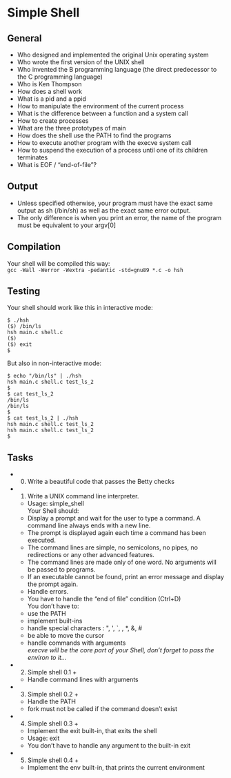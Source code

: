 # Simple Shell   

## General     
* Who designed and implemented the original Unix operating system    
* Who wrote the first version of the UNIX shell    
* Who invented the B programming language (the direct predecessor to the C programming language)    
* Who is Ken Thompson    
* How does a shell work    
* What is a pid and a ppid    
* How to manipulate the environment of the current process    
* What is the difference between a function and a system call    
* How to create processes    
* What are the three prototypes of main    
* How does the shell use the PATH to find the programs   
* How to execute another program with the execve system call   
* How to suspend the execution of a process until one of its children terminates    
* What is EOF / “end-of-file”?    

## Output   
* Unless specified otherwise, your program must have the exact same output as sh (/bin/sh) as well as the exact same error output.    
* The only difference is when you print an error, the name of the program must be equivalent to your argv[0]    

## Compilation   
Your shell will be compiled this way:   
`gcc -Wall -Werror -Wextra -pedantic -std=gnu89 *.c -o hsh`

## Testing    
Your shell should work like this in interactive mode:    
~~~~
$ ./hsh
($) /bin/ls
hsh main.c shell.c
($)
($) exit
$
~~~~

But also in non-interactive mode:
~~~~
$ echo "/bin/ls" | ./hsh
hsh main.c shell.c test_ls_2
$
$ cat test_ls_2
/bin/ls
/bin/ls
$
$ cat test_ls_2 | ./hsh
hsh main.c shell.c test_ls_2
hsh main.c shell.c test_ls_2
$
~~~~

## Tasks    
* 0. Write a beautiful code that passes the Betty checks    
* 1. Write a UNIX command line interpreter.    
	* Usage: simple_shell    
Your Shell should:    
	* Display a prompt and wait for the user to type a command. A command line always ends with a new line.    
	* The prompt is displayed again each time a command has been executed.    
	* The command lines are simple, no semicolons, no pipes, no redirections or any other advanced features.    
	* The command lines are made only of one word. No arguments will be passed to programs.    
	* If an executable cannot be found, print an error message and display the prompt again.    
	* Handle errors.    
	* You have to handle the “end of file” condition (Ctrl+D)     
You don’t have to:    
	* use the PATH    
	* implement built-ins    
	* handle special characters : ", ', `, \, *, &, #     
	* be able to move the cursor    
	* handle commands with arguments    
*execve will be the core part of your Shell, don’t forget to pass the environ to it…*    
* 2. Simple shell 0.1 +    
	* Handle command lines with arguments    
* 3. Simple shell 0.2 +    
	* Handle the PATH    
	* fork must not be called if the command doesn’t exist     
* 4. Simple shell 0.3 +    
	* Implement the exit built-in, that exits the shell     
	* Usage: exit    
	* You don’t have to handle any argument to the built-in exit     
* 5. Simple shell 0.4 +    
	* Implement the env built-in, that prints the current environment     
